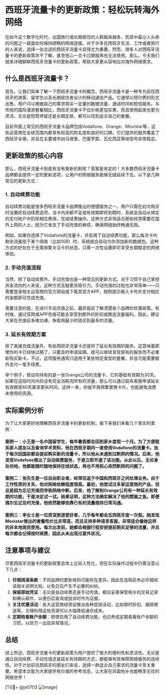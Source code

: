 # 西班牙流量卡的更新政策：轻松玩转海外网络

在如今这个数字化时代，出国旅行或长期居住的人群越来越多，而其中最让人头疼的问题之一就是如何保持顺畅的网络连接。对于许多在西班牙生活、工作或者旅行的人来说，选择一张合适的西班牙流量卡显得尤为重要。然而，很多人对西班牙流量卡的更新政策并不了解，甚至担心一旦卡过期就再也无法使用。那么，今天我们就来详细聊聊西班牙流量卡的更新政策，帮助大家更从容地应对海外网络需求。

## 什么是西班牙流量卡？

首先，让我们简单了解一下西班牙流量卡的概念。西班牙流量卡是一种专为前往西班牙的游客、留学生以及长期居住者设计的移动通信产品。它通常以预付费的形式出售，用户可以根据自己的需求购买一定量的数据流量、通话时间和短信服务。与传统的国际漫游套餐相比，西班牙流量卡不仅价格更加实惠，而且使用起来也更为灵活。无论是短暂停留还是长期定居，都可以找到适合自己的套餐。

目前市面上常见的西班牙流量卡品牌包括Vodafone、Orange、Movistar等，这些运营商在全球范围内都享有较高的知名度和良好的口碑。它们提供的服务覆盖了西班牙全境，并且在主要城市如马德里、巴塞罗那、瓦伦西亚等地信号非常稳定。

## 更新政策的核心内容

那么，西班牙流量卡到底有没有更新机制呢？答案是肯定的！大多数西班牙流量卡品牌都会提供一定的更新选项，让用户的网络服务能够无缝延续下去。以下是几种常见的更新方式：

### 1. 自动续费功能

自动续费功能是很多西班牙流量卡品牌推出的便捷服务之一。用户只需在初次购买时设置好自动续费选项，当卡内余额不足或有效期即将到期时，系统会自动从绑定的支付账户中扣除相应费用，完成续费操作。这种方式非常适合那些经常需要在国外上网的人士，因为它省去了手动充值的麻烦，确保网络始终畅通无阻。

例如，如果你选择了Vodafone的流量卡，并启用了自动续费功能，那么每次卡内剩余流量低于某个阈值（比如1GB）时，系统就会自动为你添加新的数据包。这种方式的好处在于无需频繁关注卡的状态，只需一次性设置即可享受长期稳定的网络体验。

### 2. 手动充值流程

当然，除了自动续费外，手动充值也是一种常见的更新方式。对于习惯于自己掌控资金流向的人来说，这种方式无疑更具吸引力。手动充值的过程也非常简单——只需要登录相关运营商的官方网站或下载其官方APP，按照提示输入卡号并支付相应的金额即可完成充值。

需要注意的是，在进行手动充值之前，最好提前了解清楚各个品牌的优惠政策。有时候，通过官网或APP充值可能会享受到额外的折扣或赠送流量福利。因此，建议大家在充值前多做功课，争取用最少的钱买到最多的流量。

### 3. 延长有效期方案

除了直接充值流量外，有些西班牙流量卡还提供了延长有效期的服务。这意味着即使你的卡已经快过期了，只要及时申请延期，就可以继续享受原有的服务而不必重新购买新卡。不过，这项服务通常只适用于某些特定类型的套餐，并且可能需要额外支付一笔手续费。

举个例子，假设你持有的是一张Orange公司的流量卡，它的基础有效期为30天。如果在这段时间内你没有完全消耗完所有的流量，那么可以通过联系客服申请延长有效期至60天甚至更长时间。这样一来，你就不用频繁更换卡片，也能避免浪费未使用的资源。

## 实际案例分析

为了让大家更好地理解西班牙流量卡的更新机制，接下来我们来看几个真实的案例：

#### 案例一：小王是一名中国留学生，每年暑假都会回到家乡度假一个月。为了方便联系家人朋友以及查询学术资料，他在西班牙期间一直使用Vodafone的流量卡。由于每次回国前都会提前购买新的流量卡，所以他从未遇到过断网的情况。后来，他发现Vodafone推出了自动续费服务，于是立即开通了该功能。从此以后，无论身处何地，他都能随时随地保持在线状态，再也不用担心突然断网的问题了。

#### 案例二：张先生是一位自由职业者，经常往返于中国和西班牙之间处理业务。由于工作性质的关系，他对网络依赖程度很高。最初，他尝试过多家运营商的产品，但总是因为忘记充值而导致网络中断。后来，他了解到Orange公司有一种延长有效期的功能，于是决定试一试。结果证明，这种方法确实解决了他的燃眉之急。即便偶尔忘记及时充值，他依然能够依靠已有的流量维持日常沟通。

#### 案例三：李女士是一位资深旅游爱好者，几乎每年都会去西班牙度一次假。她发现Movistar推出的套餐性价比非常高，而且支持多种语言客服，非常适合像她这样的非本地居民使用。每次出发前，她都会根据行程安排提前购买足够的流量，并且每次都会记得按时续费，因此从未出现过意外状况。

## 注意事项与建议

尽管西班牙流量卡的更新政策总体上比较人性化，但在实际操作过程中仍需注意以下几点：

1. **仔细阅读条款**：不同品牌的更新规则可能存在差异，因此在选购前务必仔细阅读相关说明文档，以免日后产生不必要的纠纷。
2. **保留原始凭证**：无论是自动续费还是手动充值，都应妥善保管相关的交易记录和确认邮件，以便日后查询或投诉时作为证据。
3. **关注优惠活动**：各大运营商经常会推出各种促销活动，比如限时折扣、捆绑赠送等，合理利用这些资源可以大幅降低通讯成本。
4. **定期检查账户余额**：即使启用了自动续费功能，也应养成定期查看账户余额的习惯，以防万一出现异常情况。

## 总结

综上所述，西班牙流量卡的更新政策为用户提供了极大的便利性和灵活性。无论是通过自动续费、手动充值还是延长有效期的方式，都能够有效保障网络服务的连续性。对于计划前往西班牙的朋友们来说，选择一款适合自己需求的流量卡至关重要。希望本文能为大家提供有价值的参考信息，让大家在异国他乡也能畅享无忧的网络世界！

[TG💪+ @jx0703 ![Image](https://github.com/user-attachments/assets/dbca1d08-cadb-493c-b0ec-ad6f7a83f270)]